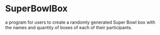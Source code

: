 # SuperBowlBox
a program for users to create a randomly generated Super Bowl box with the names and quantity of boxes of each of their participants.
